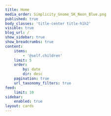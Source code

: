 ```yaml
---
title: Home
media_order: Simplicity_Gnome_5K_Neon_Blue.png
published: true
body_classes: 'title-center title-h1h2'
visible: true
blog_url: /
show_sidebar: true
show_breadcrumbs: true
content:
    items:
        - '@self.children'
    limit: 5
    order:
        by: date
        dir: desc
    pagination: true
    url_taxonomy_filters: true
feed:
    limit: 10
sidebar:
    enabled: true
layout: cards
---
```


